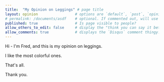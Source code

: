 ```yaml
---
title:  "My Opinion on Leggings" # page title
layout: opinion                 # options are `default`, `post`, `opinion`
# permalink: /documents/asdf    # optional. If commented out, will use the file path as the url.
published: true                 # Is page visible to people?
allow_others_to_edit: false     # display the "think you can say it better?" link at the bottom of the page.
allow_comments: true            # displays the `Disqus` comment thingy.
---
```


Hi - I'm Fred, and this is my opinion on leggings.

I like the most colorful ones.

That's all.

Thank you.
